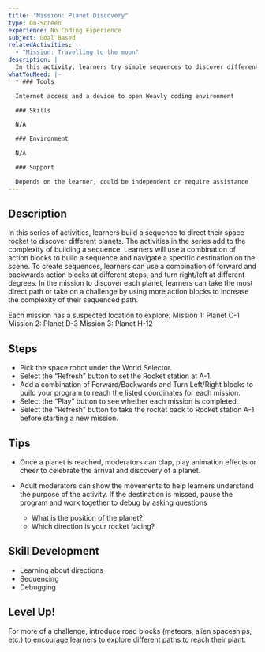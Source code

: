 ```yaml
---
title: "Mission: Planet Discovery"
type: On-Screen
experience: No Coding Experience
subject: Goal Based
relatedActivities:
  - "Mission: Travelling to the moon"
description: |
  In this activity, learners try simple sequences to discover different planets.
whatYouNeed: |-
  * ### Tools

  Internet access and a device to open Weavly coding environment

  ### Skills

  N/A

  ### Environment

  N/A

  ### Support

  Depends on the learner, could be independent or require assistance
---
```

## Description

In this series of activities, learners build a sequence to direct their space rocket to discover different planets. The activities in the series add to the complexity of building a sequence. Learners will use a combination of action blocks to build a sequence and navigate a specific destination on the scene. To create sequences, learners can use a combination of forward and backwards action blocks at different steps, and turn right/left at different degrees. In the mission to discover each planet, learners can take the most direct path or take on a challenge by using more action blocks to increase the complexity of their sequenced path. 

Each mission has a suspected location to explore: 
Mission 1: Planet C-1
Mission 2: Planet D-3
Mission 3: Planet H-12

## Steps

* Pick the space robot under the World Selector.
* Select the “Refresh” button to set the Rocket station at A-1.
* Add a combination of Forward/Backwards and Turn Left/Right blocks to build your program to reach the listed coordinates for each mission.
* Select the “Play” button to see whether each mission is completed.
* Select the “Refresh” button to take the rocket back to Rocket station A-1 before starting a new mission.

## Tips

* Once a planet is reached, moderators can clap, play animation effects or cheer to celebrate the arrival and discovery of a planet.
* Adult moderators can show the movements to help learners understand the purpose of the activity. If the destination is missed, pause the program and work together to debug by asking questions

  * What is the position of the planet?
  * Which direction is your rocket facing?  

## Skill Development

* Learning about directions
* Sequencing
* Debugging

## Level Up!

For more of a challenge, introduce road blocks (meteors, alien spaceships, etc.) to encourage learners to explore different paths to reach their plant.